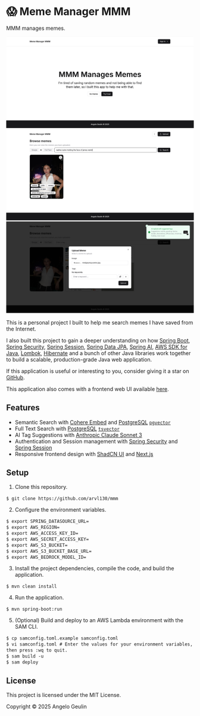 # 😱 Meme Manager MMM

MMM manages memes.

![Screenshot of the home page](https://raw.githubusercontent.com/arvl130/mmm/master/screenshots/1.png)
![Screenshot of semantic search](https://raw.githubusercontent.com/arvl130/mmm/master/screenshots/2.png)
![Screenshot of AI tag suggestions](https://raw.githubusercontent.com/arvl130/mmm/master/screenshots/3.png)

This is a personal project I built to help me search memes I have saved
from  the Internet.

I also built this project to gain a deeper understanding on how [Spring Boot](https://spring.io/projects/spring-boot),
[Spring Security](https://spring.io/projects/spring-security), [Spring Session](https://spring.io/projects/spring-session),
[Spring Data JPA](https://spring.io/projects/spring-data-jpa), [Spring AI](https://spring.io/projects/spring-ai),
[AWS SDK for Java](https://aws.amazon.com/sdk-for-java/), [Lombok](https://projectlombok.org/),
[Hibernate](https://hibernate.org/) and a bunch of other Java libraries work together to build a
scalable, production-grade Java web application.

If this application is useful or interesting to you, consider giving it a
star on [GitHub](https://github.com/arvl130/mmm).

This application also comes with a frontend web UI available [here](https://github.com/arvl130/mmm-ui).

## Features

- Semantic Search with [Cohere Embed](https://cohere.com/embed) and [PostgreSQL](https://www.postgresql.org/) [`pgvector`](https://github.com/pgvector/pgvector)
- Full Text Search with [PostgreSQL](https://www.postgresql.org/) [`tsvector`](https://www.postgresql.org/docs/current/textsearch.html)
- AI Tag Suggestions with [Anthropic Claude Sonnet 3](https://www.anthropic.com/news/claude-3-family)
- Authentication and Session management with [Spring Security](https://spring.io/projects/spring-security) and [Spring Session](https://spring.io/projects/spring-session)
- Responsive frontend design with [ShadCN UI](https://ui.shadcn.com) and [Next.js](https://nextjs.org)

## Setup

1. Clone this repository. 

```shell
$ git clone https://github.com/arvl130/mmm
```

2. Configure the environment variables.

```shell
$ export SPRING_DATASOURCE_URL=
$ export AWS_REGION=
$ export AWS_ACCESS_KEY_ID=
$ export AWS_SECRET_ACCESS_KEY=
$ export AWS_S3_BUCKET=
$ export AWS_S3_BUCKET_BASE_URL=
$ export AWS_BEDROCK_MODEL_ID=
```

3. Install the project dependencies, compile the code, and build the application.

```shell
$ mvn clean install
```

4. Run the application.

```shell
$ mvn spring-boot:run
```

5. (Optional) Build and deploy to an AWS Lambda environment with the SAM CLI.

```shell
$ cp samconfig.toml.example samconfig.toml
$ vi samconfig.toml # Enter the values for your environment variables, then press :wq to quit.
$ sam build -u
$ sam deploy
```

## License

This project is licensed under the MIT License.

Copyright © 2025 Angelo Geulin
